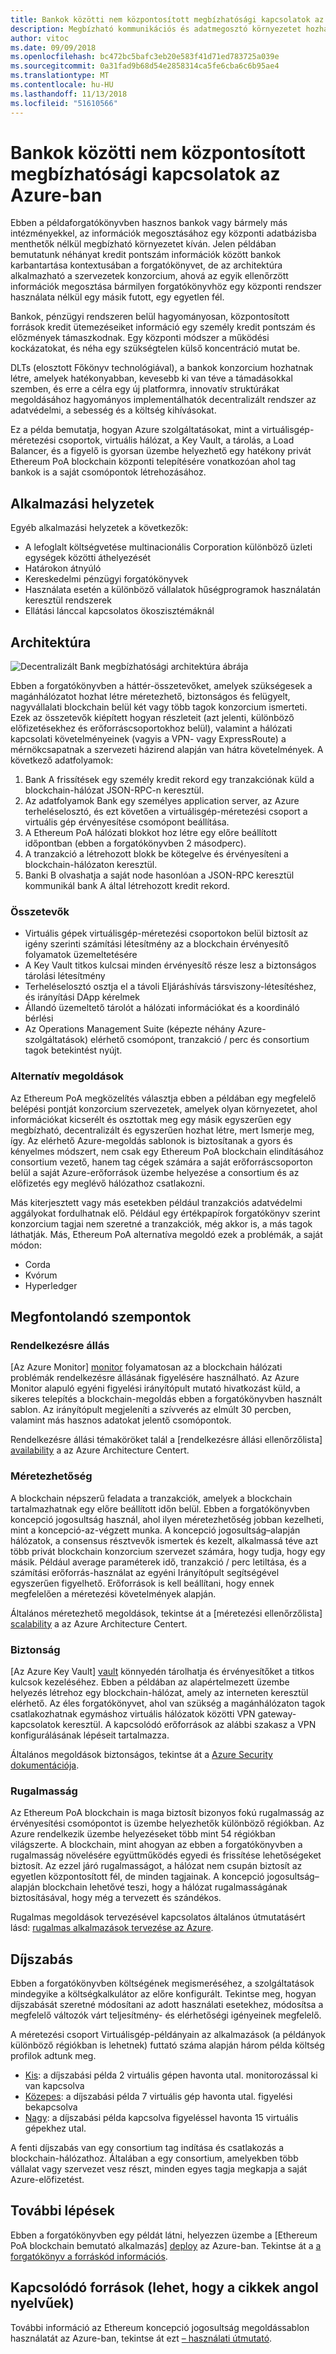 ```yaml
---
title: Bankok közötti nem központosított megbízhatósági kapcsolatok az Azure-ban
description: Megbízható kommunikációs és adatmegosztó környezetet hozhat létre anélkül, hogy egy központosított adatbázisra kellene hagyatkoznia.
author: vitoc
ms.date: 09/09/2018
ms.openlocfilehash: bc472bc5bafc3eb20e583f41d71ed783725a039e
ms.sourcegitcommit: 0a31fad9b68d54e2858314ca5fe6cba6c6b95ae4
ms.translationtype: MT
ms.contentlocale: hu-HU
ms.lasthandoff: 11/13/2018
ms.locfileid: "51610566"
---
```

# <a name="decentralized-trust-between-banks-on-azure"></a>Bankok közötti nem központosított megbízhatósági kapcsolatok az Azure-ban

Ebben a példaforgatókönyvben hasznos bankok vagy bármely más intézményekkel, az információk megosztásához egy központi adatbázisba menthetők nélkül megbízható környezetet kíván. Jelen példában bemutatunk néhányat kredit pontszám információk között bankok karbantartása kontextusában a forgatókönyvet, de az architektúra alkalmazható a szervezetek konzorcium, ahová az egyik ellenőrzött információk megosztása bármilyen forgatókönyvhöz egy központi rendszer használata nélkül egy másik futott, egy egyetlen fél.

Bankok, pénzügyi rendszeren belül hagyományosan, központosított források kredit ütemezéseiket információ egy személy kredit pontszám és előzmények támaszkodnak. Egy központi módszer a működési kockázatokat, és néha egy szükségtelen külső koncentráció mutat be.

DLTs (elosztott Főkönyv technológiával), a bankok konzorcium hozhatnak létre, amelyek hatékonyabban, kevesebb ki van téve a támadásokkal szemben, és erre a célra egy új platformra, innovatív struktúrákat megoldásához hagyományos implementálhatók decentralizált rendszer az adatvédelmi, a sebesség és a költség kihívásokat.

Ez a példa bemutatja, hogyan Azure szolgáltatásokat, mint a virtuálisgép-méretezési csoportok, virtuális hálózat, a Key Vault, a tárolás, a Load Balancer, és a figyelő is gyorsan üzembe helyezhető egy hatékony privát Ethereum PoA blockchain központi telepítésére vonatkozóan ahol tag bankok is a saját csomópontok létrehozásához.

## <a name="relevant-use-cases"></a>Alkalmazási helyzetek

Egyéb alkalmazási helyzetek a következők:

* A lefoglalt költségvetése multinacionális Corporation különböző üzleti egységek közötti áthelyezését
* Határokon átnyúló
* Kereskedelmi pénzügyi forgatókönyvek
* Használata esetén a különböző vállalatok hűségprogramok használatán keresztül rendszerek
* Ellátási lánccal kapcsolatos ökoszisztémáknál

## <a name="architecture"></a>Architektúra

![Decentralizált Bank megbízhatósági architektúra ábrája](./media/architecture-decentralized-trust.png)

Ebben a forgatókönyvben a háttér-összetevőket, amelyek szükségesek a magánhálózatot hozhat létre méretezhető, biztonságos és felügyelt, nagyvállalati blockchain belül két vagy több tagok konzorcium ismerteti. Ezek az összetevők kiépített hogyan részleteit (azt jelenti, különböző előfizetésekhez és erőforráscsoportokhoz belül), valamint a hálózati kapcsolati követelményeinek (vagyis a VPN- vagy ExpressRoute) a mérnökcsapatnak a szervezeti házirend alapján van hátra követelmények. A következő adatfolyamok:

1. Bank A frissítések egy személy kredit rekord egy tranzakciónak küld a blockchain-hálózat JSON-RPC-n keresztül.
2. Az adatfolyamok Bank egy személyes application server, az Azure terheléselosztó, és ezt követően a virtuálisgép-méretezési csoport a virtuális gép érvényesítése csomópont beállítása.
3. A Ethereum PoA hálózati blokkot hoz létre egy előre beállított időpontban (ebben a forgatókönyvben 2 másodperc).
4. A tranzakció a létrehozott blokk be kötegelve és érvényesíteni a blockchain-hálózaton keresztül.
5. Banki B olvashatja a saját node hasonlóan a JSON-RPC keresztül kommunikál bank A által létrehozott kredit rekord.

### <a name="components"></a>Összetevők

* Virtuális gépek virtuálisgép-méretezési csoportokon belül biztosít az igény szerinti számítási létesítmény az a blockchain érvényesítő folyamatok üzemeltetésére
* A Key Vault titkos kulcsai minden érvényesítő része lesz a biztonságos tárolási létesítmény
* Terheléselosztó osztja el a távoli Eljáráshívás társviszony-létesítéshez, és irányítási DApp kérelmek
* Állandó üzemeltető tárolót a hálózati információkat és a koordináló bérlési
* Az Operations Management Suite (képezte néhány Azure-szolgáltatások) elérhető csomópont, tranzakció / perc és consortium tagok betekintést nyújt.

### <a name="alternatives"></a>Alternatív megoldások

Az Ethereum PoA megközelítés választja ebben a példában egy megfelelő belépési pontját konzorcium szervezetek, amelyek olyan környezetet, ahol információkat kicserélt és osztottak meg egy másik egyszerűen egy megbízható, decentralizált és egyszerűen hozhat létre, mert Ismerje meg, így. Az elérhető Azure-megoldás sablonok is biztosítanak a gyors és kényelmes módszert, nem csak egy Ethereum PoA blockchain elindításához consortium vezető, hanem tag cégek számára a saját erőforráscsoporton belül a saját Azure-erőforrások üzembe helyezése a consortium és az előfizetés egy meglévő hálózathoz csatlakozni.

Más kiterjesztett vagy más esetekben például tranzakciós adatvédelmi aggályokat fordulhatnak elő. Például egy értékpapírok forgatókönyv szerint konzorcium tagjai nem szeretné a tranzakciók, még akkor is, a más tagok láthatják. Más, Ethereum PoA alternatíva megoldó ezek a problémák, a saját módon:

* Corda
* Kvórum
* Hyperledger

## <a name="considerations"></a>Megfontolandó szempontok

### <a name="availability"></a>Rendelkezésre állás

[Az Azure Monitor] [ monitor] folyamatosan az a blockchain hálózati problémák rendelkezésre állásának figyelésére használható. Az Azure Monitor alapuló egyéni figyelési irányítópult mutató hivatkozást küld, a sikeres telepítés a blockchain-megoldás ebben a forgatókönyvben használt sablon. Az irányítópult megjeleníti a szívverés az elmúlt 30 percben, valamint más hasznos adatokat jelentő csomópontok. 

Rendelkezésre állási témaköröket talál a [rendelkezésre állási ellenőrzőlista] [ availability] a az Azure Architecture Centert.

### <a name="scalability"></a>Méretezhetőség

A blockchain népszerű feladata a tranzakciók, amelyek a blockchain tartalmazhatnak egy előre beállított időn belül. Ebben a forgatókönyvben koncepció jogosultság használ, ahol ilyen méretezhetőség jobban kezelheti, mint a koncepció-az-végzett munka. A koncepció jogosultság&ndash;alapján hálózatok, a consensus résztvevők ismertek és kezelt, alkalmassá téve azt több privát blockchain konzorcium szervezet számára, hogy tudja, hogy egy másik. Például average paraméterek idő, tranzakció / perc letiltása, és a számítási erőforrás-használat az egyéni Irányítópult segítségével egyszerűen figyelhető. Erőforrások is kell beállítani, hogy ennek megfelelően a méretezési követelmények alapján.

Általános méretezhető megoldások, tekintse át a [méretezési ellenőrzőlista] [ scalability] a az Azure Architecture Centert.

### <a name="security"></a>Biztonság

[Az Azure Key Vault] [ vault] könnyedén tárolhatja és érvényesítőket a titkos kulcsok kezeléséhez. Ebben a példában az alapértelmezett üzembe helyezés létrehoz egy blockchain-hálózat, amely az interneten keresztül elérhető. Az éles forgatókönyvet, ahol van szükség a magánhálózaton tagok csatlakozhatnak egymáshoz virtuális hálózatok közötti VPN gateway-kapcsolatok keresztül. A kapcsolódó erőforrások az alábbi szakasz a VPN konfigurálásának lépéseit tartalmazza.

Általános megoldások biztonságos, tekintse át a [Azure Security dokumentációja][security].

### <a name="resiliency"></a>Rugalmasság

Az Ethereum PoA blockchain is maga biztosít bizonyos fokú rugalmasság az érvényesítési csomópontot is üzembe helyezhetők különböző régiókban. Az Azure rendelkezik üzembe helyezéseket több mint 54 régiókban világszerte. A blockchain, mint ahogyan az ebben a forgatókönyvben a rugalmasság növelésére együttműködés egyedi és frissítése lehetőségeket biztosít. Az ezzel járó rugalmasságot, a hálózat nem csupán biztosít az egyetlen központosított fél, de minden tagjainak. A koncepció jogosultság&ndash;alapján blockchain lehetővé teszi, hogy a hálózat rugalmasságának biztosításával, hogy még a tervezett és szándékos.

Rugalmas megoldások tervezésével kapcsolatos általános útmutatásért lásd: [rugalmas alkalmazások tervezése az Azure][resiliency].

## <a name="pricing"></a>Díjszabás

Ebben a forgatókönyvben költségének megismeréséhez, a szolgáltatások mindegyike a költségkalkulátor az előre konfigurált. Tekintse meg, hogyan díjszabását szeretné módosítani az adott használati esetekhez, módosítsa a megfelelő változók várt teljesítmény- és elérhetőségi igényeinek megfelelő.

A méretezési csoport Virtuálisgép-példányain az alkalmazások (a példányok különböző régiókban is lehetnek) futtató száma alapján három példa költség profilok adtunk meg.

* [Kis][small-pricing]: a díjszabási példa 2 virtuális gépen havonta utal. monitorozással ki van kapcsolva
* [Közepes][medium-pricing]: a díjszabási példa 7 virtuális gép havonta utal. figyelési bekapcsolva
* [Nagy][large-pricing]: a díjszabási példa kapcsolva figyeléssel havonta 15 virtuális gépekhez utal.

A fenti díjszabás van egy consortium tag indítása és csatlakozás a blockchain-hálózathoz. Általában a egy consortium, amelyekben több vállalat vagy szervezet vesz részt, minden egyes tagja megkapja a saját Azure-előfizetést.

## <a name="next-steps"></a>További lépések

Ebben a forgatókönyvben egy példát látni, helyezzen üzembe a [Ethereum PoA blockchain bemutató alkalmazás] [ deploy] az Azure-ban. Tekintse át a [a forgatókönyv a forráskód információs][source].

## <a name="related-resources"></a>Kapcsolódó források (lehet, hogy a cikkek angol nyelvűek)

További információ az Ethereum koncepció jogosultság megoldássablon használatát az Azure-ban, tekintse át ezt [– használati útmutató][guide].

<!-- links -->
[small-pricing]: https://azure.com/e/4e429d721eb54adc9a1558fae3e67990
[medium-pricing]: https://azure.com/e/bb42cd77437744be8ed7064403bfe2ef
[large-pricing]: https://azure.com/e/e205b443de3e4adfadf4e09ffee30c56
[guide]: /azure/blockchain-workbench/ethereum-poa-deployment
[deploy]: https://portal.azure.com/?pub_source=email&pub_status=success#create/microsoft-azure-blockchain.azure-blockchain-ethereumethereum-poa-consortium
[source]: https://github.com/vitoc/creditscoreblockchain
[monitor]: /azure/monitoring-and-diagnostics/monitoring-overview-azure-monitor
[availability]: /azure/architecture/checklist/availability
[scalability]: /azure/architecture/checklist/scalability
[resiliency]: ../../resiliency/index.md
[security]: /azure/security/
[vault]: https://azure.microsoft.com/services/key-vault/
